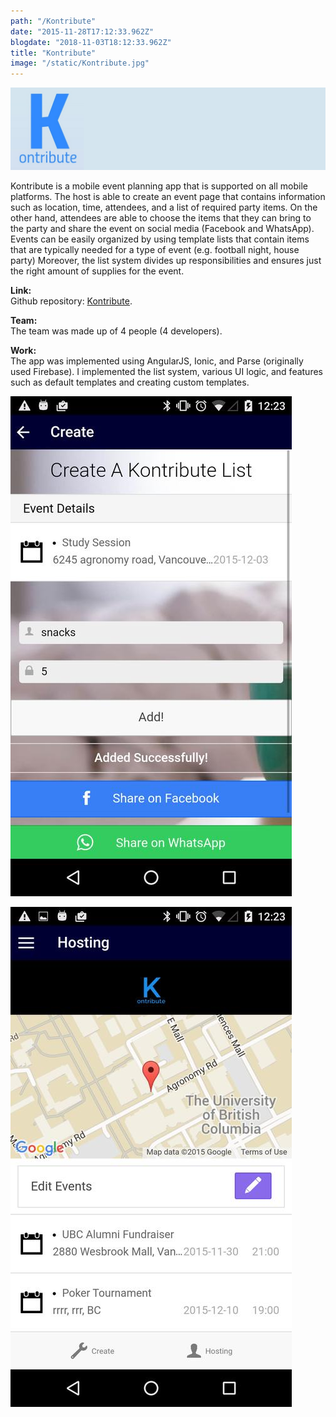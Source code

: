 ```yaml
---
path: "/Kontribute"
date: "2015-11-28T17:12:33.962Z"
blogdate: "2018-11-03T18:12:33.962Z"
title: "Kontribute"
image: "/static/Kontribute.jpg"
---
```


![](/static/Kontribute.jpg)

Kontribute is a mobile event planning app that is supported on all mobile platforms.
The host is able to create an event page that contains information such as location, time, attendees, and a list of required party items.
On the other hand, attendees are able to choose the items that they can bring to the party and share the event on social media (Facebook and WhatsApp).
Events can be easily organized by using template lists that contain items that are typically needed for a type of event (e.g. football night, house party)
Moreover, the list system divides up responsibilities and ensures just the right amount of supplies for the event.

**Link:**  
Github repository: [Kontribute](https://github.com/christophercypang/kontributerino).

**Team:**  
The team was made up of 4 people (4 developers).

**Work:**  
The app was implemented using AngularJS, Ionic, and Parse (originally used Firebase).
I implemented the list system, various UI logic, and features such as default templates and creating custom templates.

![](/static/KontributeList.jpg)

![](/static/KontributeEvent.jpg)